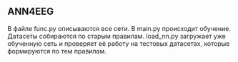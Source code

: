 <h2>ANN4EEG</h2>

В файле func.py описываются все сети. В main.py происходит обучение. Датасеты собираются по старым правилам. 
load_nn.py загружает уже обученную сеть и проверяет её работу на тестовых датасетах, которые формируются по тем правилам.

